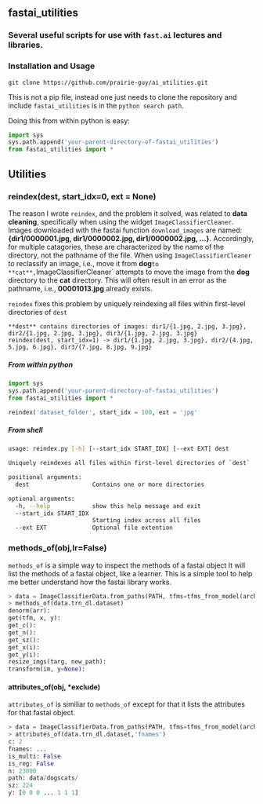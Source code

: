 ## fastai_utilities

### Several useful scripts for use with `fast.ai` lectures and libraries.

### Installation and Usage
`git clone https://github.com/prairie-guy/ai_utilities.git`

This is not a pip file, instead one just needs to clone the repository and include `fastai_utilities` is in the `python search path`.

Doing this from within python is easy:

```python
import sys
sys.path.append('your-parent-directory-of-fastai_utilities')
from fastai_utilities import *
```    

## Utilities

### reindex(dest, start_idx=0, ext = None)
The reason I wrote `reindex`, and the problem it solved, was related to **data cleaning**, specifically when using the widget `ImageClassifierCleaner`. Images downloaded with the fastai function `download_images` are named: **{dir1/0000001.jpg, dir1/0000002.jpg, dir1/0000002.jpg, ...}**. Accordingly, for multiple catagories, these are characterized by the name of the directory, not the pathname of the file. When using `ImageClassifierCleaner` to reclassify an image, i.e., move it from **dog**` to **cat**, `ImageClassifierCleaner` attempts to move the image from the **dog** directory to the **cat** directory. This will often result in an error as the pathname, i.e., **00001013.jpg** already exists. 

`reindex` fixes this problem by uniquely reindexing all files within first-level directories of `dest`

```
**dest** contains directories of images: dir1/{1.jpg, 2.jpg, 3.jpg}, dir2/{1.jpg, 2.jpg, 3.jpg}, dir3/{1.jpg, 2.jpg, 3.jpg}
reindex(dest, start_idx=1) -> dir1/{1.jpg, 2.jpg, 3.jpg}, dir2/{4.jpg, 5.jpg, 6.jpg}, dir3/{7.jpg, 8.jpg, 9.jpg}
```

##### From within python
```python
import sys
sys.path.append('your-parent-directory-of-fastai_utilities')
from fastai_utilities import *

reindex('dataset_folder', start_idx = 100, ext = 'jpg'
```

##### From shell
``` bash
usage: reindex.py [-h] [--start_idx START_IDX] [--ext EXT] dest

Uniquely reindexes all files within first-level directories of `dest`

positional arguments:
  dest                  Contains one or more directories

optional arguments:
  -h, --help            show this help message and exit
  --start_idx START_IDX
                        Starting index across all files
  --ext EXT             Optional file extention

```

### methods_of(obj,lr=False)
`methods_of` is a simple way to inspect the methods of a fastai object It will list the methods of a fastai object, like a learner. This is a simple tool to help me better understand how the fastai library works.

``` python
> data = ImageClassifierData.from_paths(PATH, tfms=tfms_from_model(arch, sz))
> methods_of(data.trn_dl.dataset)
denorm(arr):
get(tfm, x, y):
get_c():
get_n():
get_sz():
get_x(i):
get_y(i):
resize_imgs(targ, new_path):
transform(im, y=None):
```

#### attributes_of(obj, *exclude)
`attributes_of` is similiar to `methods_of` except for that it lists the attributes for that fastai object.

``` python
> data = ImageClassifierData.from_paths(PATH, tfms=tfms_from_model(arch, sz))
> attributes_of(data.trn_dl.dataset,'fnames')
c: 2
fnames: ...
is_multi: False
is_reg: False
n: 23000
path: data/dogscats/
sz: 224
y: [0 0 0 ... 1 1 1]
```
                                                                                                                                                                                           
